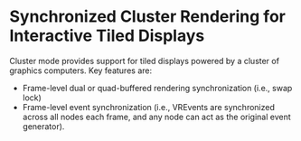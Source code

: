 # Synchronized Cluster Rendering for Interactive Tiled Displays

Cluster mode provides support for tiled displays powered by a cluster of graphics computers.  Key features are:
- Frame-level dual or quad-buffered rendering synchronization (i.e., swap lock)
- Frame-level event synchronization (i.e., VREvents are synchronized across all nodes each frame, and any node can act as the original event generator).

